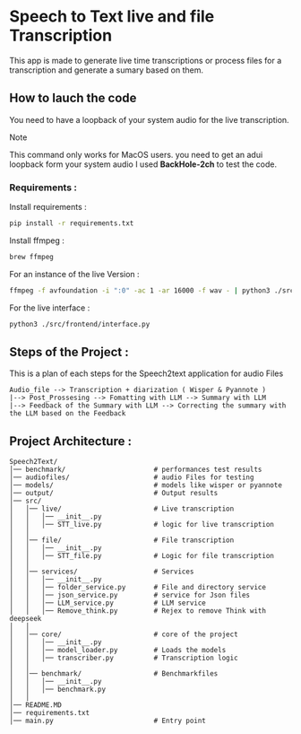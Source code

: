 # Speech to Text live and file Transcription

This app is made to generate live time transcriptions or process files for a transcription and generate a sumary based on them.

## How to lauch the code 

You need to have a loopback of your system audio for the live transcription. 

> [!NOTE]
> This command only works for MacOS users. 
> you need to get an adui loopback form your system audio I used **BackHole-2ch** to test the code.
> 
### Requirements :

Install requirements :
```bash 
pip install -r requirements.txt
```
Install ffmpeg : 
```bash
brew ffmpeg
```
For an instance of the live Version :
```bash
ffmpeg -f avfoundation -i ":0" -ac 1 -ar 16000 -f wav - | python3 ./src/live/STT_live.py
```
For the live interface :
```bash
python3 ./src/frontend/interface.py
```
## Steps of the Project : 

This is a plan of each steps for the Speech2text application for audio Files

```
Audio_file --> Transcription + diarization ( Wisper & Pyannote ) 
|--> Post_Prossesing --> Fomatting with LLM --> Summary with LLM 
|--> Feedback of the Summary with LLM --> Correcting the summary with the LLM based on the Feedback
```

## Project Architecture :

```
Speech2Text/
│── benchmark/                      # performances test results
│── audiofiles/                     # audio Files for testing
│── models/                         # models like wisper or pyannote
│── output/                         # Output results
│── src/
│   │── live/                       # Live transcription
│   │   │── __init__.py
│   │   │── STT_live.py             # logic for live transcription
│   │
│   │── file/                       # File transcription
│   │   │── __init__.py
│   │   │── STT_file.py             # Logic for file transcription 
│   │
│   │── services/                   # Services 
│   │   │── __init__.py
│   │   │── folder_service.py       # File and directory service
│   │   │── json_service.py         # service for Json files 
│   │   │── LLM_service.py          # LLM service 
│   │   │── Remove_think.py         # Rejex to remove Think with deepseek
│   │
│   │── core/                       # core of the project
│   │   │── __init__.py
│   │   │── model_loader.py         # Loads the models 
│   │   │── transcriber.py          # Transcription logic
│   │
│   │── benchmark/                  # Benchmarkfiles
│   │   │── __init__.py
│   │   │── benchmark.py
│   │
│── README.MD
│── requirements.txt
│── main.py                         # Entry point 
```